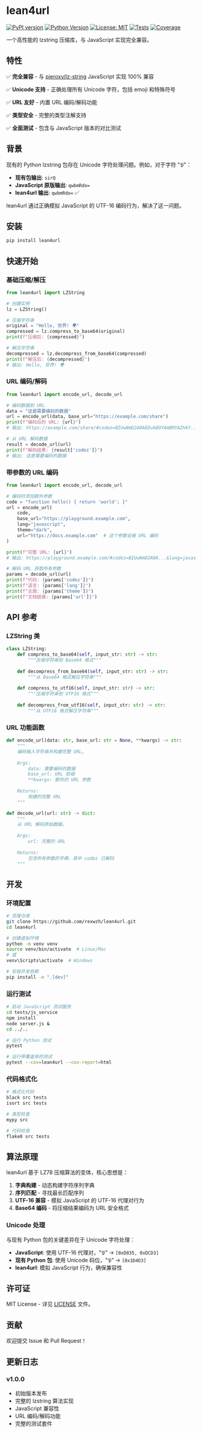 # lean4url

[![PyPI version](https://badge.fury.io/py/lean4url.svg)](https://badge.fury.io/py/lean4url)
[![Python Version](https://img.shields.io/pypi/pyversions/lean4url.svg)](https://pypi.org/project/lean4url/)
[![License: MIT](https://img.shields.io/badge/License-MIT-yellow.svg)](https://opensource.org/licenses/MIT)
[![Tests](https://github.com/rexwzh/lean4url/workflows/CI/badge.svg)](https://github.com/rexwzh/lean4url/actions)
[![Coverage](https://codecov.io/gh/rexwzh/lean4url/branch/main/graph/badge.svg)](https://codecov.io/gh/rexwzh/lean4url)

一个高性能的 lzstring 压缩库，与 JavaScript 实现完全兼容。

## 特性

✅ **完全兼容** - 与 [pieroxy/lz-string](https://github.com/pieroxy/lz-string) JavaScript 实现 100% 兼容

✅ **Unicode 支持** - 正确处理所有 Unicode 字符，包括 emoji 和特殊符号

✅ **URL 友好** - 内置 URL 编码/解码功能

✅ **类型安全** - 完整的类型注解支持

✅ **全面测试** - 包含与 JavaScript 版本的对比测试

## 背景

现有的 Python lzstring 包存在 Unicode 字符处理问题。例如，对于字符 "𝔓"：

- **现有包输出**: `sirQ`
- **JavaScript 原版输出**: `qwbmRdo=`
- **lean4url 输出**: `qwbmRdo=` ✅

lean4url 通过正确模拟 JavaScript 的 UTF-16 编码行为，解决了这一问题。

## 安装

```bash
pip install lean4url
```

## 快速开始

### 基础压缩/解压

```python
from lean4url import LZString

# 创建实例
lz = LZString()

# 压缩字符串
original = "Hello, 世界! 🌍"
compressed = lz.compress_to_base64(original)
print(f"压缩后: {compressed}")

# 解压字符串
decompressed = lz.decompress_from_base64(compressed)
print(f"解压后: {decompressed}")
# 输出: Hello, 世界! 🌍
```

### URL 编码/解码

```python
from lean4url import encode_url, decode_url

# 编码数据到 URL
data = "这是需要编码的数据"
url = encode_url(data, base_url="https://example.com/share")
print(f"编码后的 URL: {url}")
# 输出: https://example.com/share/#codez=BIUwNmD2A0AEDukBOYAmBMYAZhAY...

# 从 URL 解码数据
result = decode_url(url)
print(f"解码结果: {result['codez']}")
# 输出: 这是需要编码的数据
```

### 带参数的 URL 编码

```python
from lean4url import encode_url, decode_url

# 编码时添加额外参数
code = "function hello() { return 'world'; }"
url = encode_url(
    code, 
    base_url="https://playground.example.com",
    lang="javascript",
    theme="dark",
    url="https://docs.example.com"  # 这个参数会被 URL 编码
)

print(f"完整 URL: {url}")
# 输出: https://playground.example.com/#codez=BIUwNmD2A0A...&lang=javascript&theme=dark&url=https%3A//docs.example.com

# 解码 URL 获取所有参数
params = decode_url(url)
print(f"代码: {params['codez']}")
print(f"语言: {params['lang']}")
print(f"主题: {params['theme']}")
print(f"文档链接: {params['url']}")
```

## API 参考

### LZString 类

```python
class LZString:
    def compress_to_base64(self, input_str: str) -> str:
        """压缩字符串到 Base64 格式"""
        
    def decompress_from_base64(self, input_str: str) -> str:
        """从 Base64 格式解压字符串"""
        
    def compress_to_utf16(self, input_str: str) -> str:
        """压缩字符串到 UTF16 格式"""
        
    def decompress_from_utf16(self, input_str: str) -> str:
        """从 UTF16 格式解压字符串"""
```

### URL 功能函数

```python
def encode_url(data: str, base_url: str = None, **kwargs) -> str:
    """
    编码输入字符串并构建完整 URL。
    
    Args:
        data: 需要编码的数据
        base_url: URL 前缀
        **kwargs: 额外的 URL 参数
        
    Returns:
        构建的完整 URL
    """

def decode_url(url: str) -> dict:
    """
    从 URL 解码原始数据。
    
    Args:
        url: 完整的 URL
        
    Returns:
        包含所有参数的字典，其中 codez 已解码
    """
```

## 开发

### 环境配置

```bash
# 克隆仓库
git clone https://github.com/rexwzh/lean4url.git
cd lean4url

# 创建虚拟环境
python -m venv venv
source venv/bin/activate  # Linux/Mac
# 或
venv\Scripts\activate  # Windows

# 安装开发依赖
pip install -e ".[dev]"
```

### 运行测试

```bash
# 启动 JavaScript 测试服务
cd tests/js_service
npm install
node server.js &
cd ../..

# 运行 Python 测试
pytest

# 运行带覆盖率的测试
pytest --cov=lean4url --cov-report=html
```

### 代码格式化

```bash
# 格式化代码
black src tests
isort src tests

# 类型检查
mypy src

# 代码检查
flake8 src tests
```

## 算法原理

lean4url 基于 LZ78 压缩算法的变体，核心思想是：

1. **字典构建** - 动态构建字符序列字典
2. **序列匹配** - 寻找最长匹配序列
3. **UTF-16 兼容** - 模拟 JavaScript 的 UTF-16 代理对行为
4. **Base64 编码** - 将压缩结果编码为 URL 安全格式

### Unicode 处理

与现有 Python 包的关键差异在于 Unicode 字符处理：

- **JavaScript**: 使用 UTF-16 代理对，"𝔓" → `[0xD835, 0xDCD3]`
- **现有 Python 包**: 使用 Unicode 码位，"𝔓" → `[0x1D4D3]`
- **lean4url**: 模拟 JavaScript 行为，确保兼容性

## 许可证

MIT License - 详见 [LICENSE](LICENSE) 文件。

## 贡献

欢迎提交 Issue 和 Pull Request！

## 更新日志

### v1.0.0
- 初始版本发布
- 完整的 lzstring 算法实现
- JavaScript 兼容性
- URL 编码/解码功能
- 完整的测试套件
